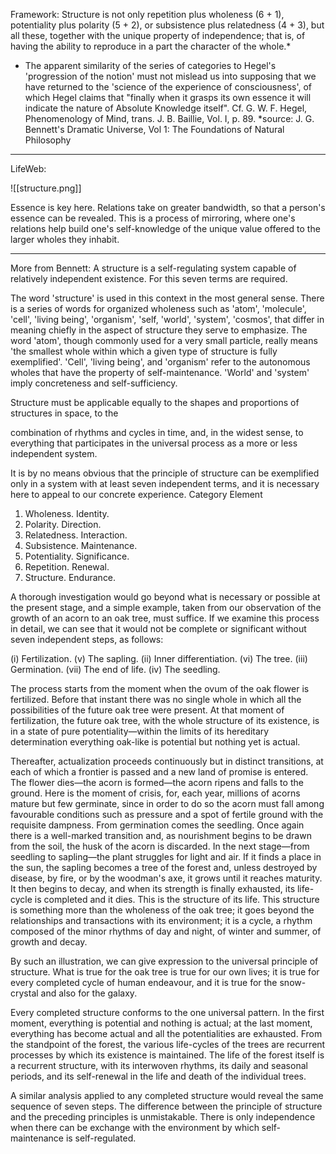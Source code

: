 Framework: 
Structure is not only repetition plus wholeness (6 + 1), potentiality plus polarity (5 + 2), or subsistence plus relatedness (4 + 3), but all these, together with the unique property of independence; that is, of having the ability to reproduce in a part the character of the whole.*
* The apparent similarity of the series of categories to Hegel's 'progression of the notion' must not mislead us into supposing that we have returned to the 'science of the experience of consciousness', of which Hegel claims that "finally when it grasps its own essence it will indicate the nature of Absolute Knowledge itself". Cf. G. W. F. Hegel, Phenomenology of Mind, trans. J. B. Baillie, Vol. I, p. 89.
*source: J. G. Bennett's Dramatic Universe, Vol 1: The Foundations of Natural Philosophy
_______________________
LifeWeb:

![[structure.png]]

Essence is key here. Relations take on greater bandwidth, so that a person's essence can be revealed. This is a process of mirroring, where one's relations help build one's self-knowledge of the unique value offered to the larger wholes they inhabit. 

_______________________
More from Bennett: A structure is a self-regulating system capable of relatively independent existence. For this seven terms are required.

The word 'structure' is used in this context in the most general sense. There is a series of words for organized wholeness such as 'atom', 'molecule', 'cell', 'living being', 'organism', 'self, 'world', 'system', 'cosmos', that differ in meaning chiefly in the aspect of structure they serve to emphasize. The word 'atom', though commonly used for a very small particle, really means 'the smallest whole within which a given type of structure is fully exemplified'. 'Cell', 'living being', and 'organism' refer to the autonomous wholes that have the property of self-maintenance. 'World' and 'system' imply concreteness and self-sufficiency.

Structure must be applicable equally to the shapes and proportions of structures in space, to the

combination of rhythms and cycles in time, and, in the widest sense, to everything that participates in the universal process as a more or less independent system.

It is by no means obvious that the principle of structure can be exemplified only in a system with at least seven independent terms, and it is necessary here to appeal to our concrete experience.
Category Element

1. Wholeness. Identity.
2. Polarity. Direction.
3. Relatedness. Interaction.
4. Subsistence. Maintenance.
5. Potentiality. Significance.
6. Repetition. Renewal.
7. Structure. Endurance.

A thorough investigation would go beyond what is necessary or possible at the present stage, and a simple example, taken from our observation of the growth of an acorn to an oak tree, must suffice. If we examine this process in detail, we can see that it would not be complete or significant without seven independent steps, as follows:

(i) Fertilization. (v) The sapling. (ii) Inner differentiation. (vi) The tree. (iii) Germination. (vii) The end of life. (iv) The seedling.

The process starts from the moment when the ovum of the oak flower is fertilized. Before that instant there was no single whole in which all the possibilities of the future oak tree were present. At that moment of fertilization, the future oak tree, with the whole structure of its existence, is in a state of pure potentiality—within the limits of its hereditary determination everything oak-like is potential but nothing yet is actual.

Thereafter, actualization proceeds continuously but in distinct transitions, at each of which a frontier is passed and a new land of promise is entered. The flower dies—the acorn is formed—the acorn ripens and falls to the ground. Here is the moment of crisis, for, each year, millions of acorns mature but few germinate, since in order to do so the acorn must fall among favourable conditions such as pressure and a spot of fertile ground with the requisite dampness. From germination comes the seedling. Once again there is a well-marked transition and, as nourishment begins to be drawn from the soil, the husk of the acorn is discarded. In the next stage—from seedling to sapling—the plant struggles for light and air. If it finds a place in the sun, the sapling becomes a tree of the forest and, unless destroyed by disease, by fire, or by the woodman's axe, it grows until it reaches maturity. It then begins to decay, and when its strength is finally exhausted, its life-cycle is completed and it dies. This is the structure of its life. This structure is something more than the wholeness of the oak tree; it goes beyond the relationships and transactions with its environment; it is a cycle, a rhythm composed of the minor rhythms of day and night, of winter and summer, of growth and decay.

By such an illustration, we can give expression to the universal principle of structure. What is true for the oak tree is true for our own lives; it is true for every completed cycle of human endeavour, and it is true for the snow-crystal and also for the galaxy.

Every completed structure conforms to the one universal pattern. In the first moment, everything is potential and nothing is actual; at the last moment, everything has become actual and all the potentialities are exhausted. From the standpoint of the forest, the various life-cycles of the trees are recurrent processes by which its existence is maintained. The life of the forest itself is a recurrent structure, with its interwoven rhythms, its daily and seasonal periods, and its self-renewal in the life and death of the individual trees.

A similar analysis applied to any completed structure would reveal the same sequence of seven steps. The difference between the principle of structure and the preceding principles is unmistakable. There is only independence when there can be exchange with the environment by which self-maintenance is self-regulated.